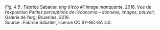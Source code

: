 *Fig. 4.5 :* Fabrice Sabatier, *Img d’éco #1 Image manquante*, 2016. Vue de l’exposition *Petites perceptions de l’économie – données, images, pouvoir*, Galerie de l’erg, Bruxelles, 2016.  
Source : Fabrice Sabatier, licence CC BY-NC-SA 4.0.